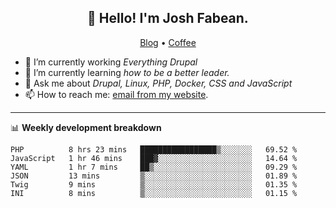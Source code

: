 <h2 align="center">👋 Hello! I'm Josh Fabean.</h2>
<p align="center">
  <a href="https://joshfabean.com">Blog</a> •
  <a href="https://www.buymeacoffee.com/LSxne6Yr4">Coffee</a>
</p>

- 🔭 I’m currently working *Everything Drupal*
- 🌱 I’m currently learning *how to be a better leader.*
- 💬 Ask me about *Drupal, Linux, PHP, Docker, CSS and JavaScript*
- 📫 How to reach me: [email from my website](https://joshfabean.com).

-------

📊 **Weekly development breakdown**
<!--START_SECTION:waka-->

```text
PHP          8 hrs 23 mins   █████████████████▒░░░░░░░   69.52 %
JavaScript   1 hr 46 mins    ███▓░░░░░░░░░░░░░░░░░░░░░   14.64 %
YAML         1 hr 7 mins     ██▒░░░░░░░░░░░░░░░░░░░░░░   09.29 %
JSON         13 mins         ▒░░░░░░░░░░░░░░░░░░░░░░░░   01.89 %
Twig         9 mins          ▒░░░░░░░░░░░░░░░░░░░░░░░░   01.35 %
INI          8 mins          ▒░░░░░░░░░░░░░░░░░░░░░░░░   01.15 %
```

<!--END_SECTION:waka-->

<!--
**fabean/fabean** is a ✨ _special_ ✨ repository because its `README.md` (this file) appears on your GitHub profile.

Here are some ideas to get you started:

- 🔭 I’m currently working on ...
- 🌱 I’m currently learning ...
- 👯 I’m looking to collaborate on ...
- 🤔 I’m looking for help with ...
- 💬 Ask me about ...
- 📫 How to reach me: ...
- 😄 Pronouns: ...
- ⚡ Fun fact: ...
-->
